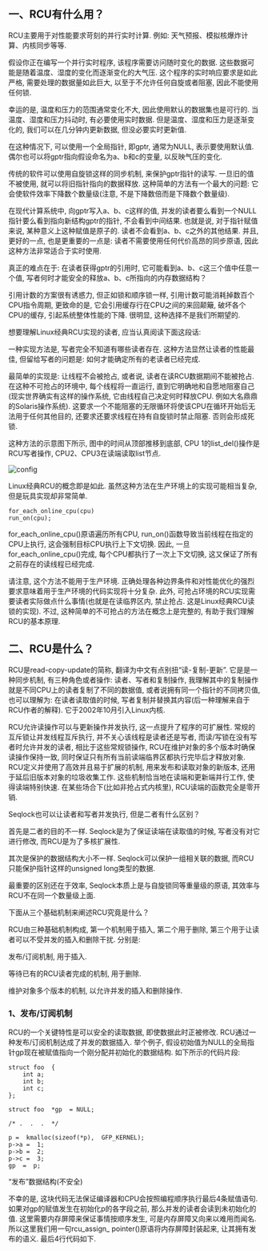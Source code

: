 ## 一、RCU有什么用？

RCU主要用于对性能要求苛刻的并行实时计算. 例如: 天气预报、模拟核爆炸计算、内核同步等等. 

假设你正在编写一个并行实时程序, 该程序需要访问随时变化的数据. 这些数据可能是随着温度、湿度的变化而逐渐变化的大气压. 这个程序的实时响应要求是如此严格, 需要处理的数据量如此巨大, 以至于不允许任何自旋或者阻塞, 因此不能使用任何锁. 

幸运的是, 温度和压力的范围通常变化不大, 因此使用默认的数据集也是可行的. 当温度、湿度和压力抖动时, 有必要使用实时数据. 但是温度、湿度和压力是逐渐变化的, 我们可以在几分钟内更新数据, 但没必要实时更新值. 

在这种情况下, 可以使用一个全局指针, 即gptr, 通常为NULL, 表示要使用默认值. 偶尔也可以将gptr指向假设命名为a、b和c的变量, 以反映气压的变化. 

传统的软件可以使用自旋锁这样的同步机制, 来保护gptr指针的读写. 一旦旧的值不被使用, 就可以将旧指针指向的数据释放. 这种简单的方法有一个最大的问题: 它会使软件效率下降数个数量级(注意, 不是下降数倍而是下降数个数量级). 

在现代计算系统中, 向gptr写入a、b、c这样的值, 并发的读者要么看到一个NULL指针要么看到指向新结构gptr的指针, 不会看到中间结果. 也就是说, 对于指针赋值来说, 某种意义上这种赋值是原子的. 读者不会看到a、b、c之外的其他结果. 并且, 更好的一点, 也是更重要的一点是: 读者不需要使用任何代价高昂的同步原语, 因此这种方法非常适合于实时使用. 

真正的难点在于: 在读者获得gptr的引用时, 它可能看到a、b、c这三个值中任意一个值, 写者何时才能安全的释放a、b、c所指向的内存数据结构？

引用计数的方案很有诱惑力, 但正如锁和顺序锁一样, 引用计数可能消耗掉数百个CPU指令周期, 更致命的是, 它会引用缓存行在CPU之间的来回颠簸, 破坏各个CPU的缓存, 引起系统整体性能的下降. 很明显, 这种选择不是我们所期望的. 

想要理解Linux经典RCU实现的读者, 应当认真阅读下面这段话: 

一种实现方法是, 写者完全不知道有哪些读者存在. 这种方法显然让读者的性能最佳, 但留给写者的问题是: 如何才能确定所有的老读者已经完成. 

最简单的实现是: 让线程不会被抢占, 或者说, 读者在读RCU数据期间不能被抢占. 在这种不可抢占的环境中, 每个线程将一直运行, 直到它明确地和自愿地阻塞自己(现实世界确实有这样的操作系统, 它由线程自己决定何时释放CPU. 例如大名鼎鼎的Solaris操作系统). 这要求一个不能阻塞的无限循环将使该CPU在循环开始后无法用于任何其他目的, 还要求还要求线程在持有自旋锁时禁止阻塞. 否则会形成死锁. 

这种方法的示意图下所示, 图中的时间从顶部推移到底部, CPU 1的list_del()操作是RCU写者操作, CPU2、CPU3在读端读取list节点. 

![config](images/12.png)

Linux经典RCU的概念即是如此. 虽然这种方法在生产环境上的实现可能相当复杂, 但是玩具实现却非常简单. 

```
for_each_online_cpu(cpu)
run_on(cpu);
```

for\_each\_online\_cpu()原语遍历所有CPU, run\_on()函数导致当前线程在指定的CPU上执行, 这会强制目标CPU执行上下文切换. 因此, 一旦for\_each\_online\_cpu()完成, 每个CPU都执行了一次上下文切换, 这又保证了所有之前存在的读线程已经完成. 

请注意, 这个方法不能用于生产环境. 正确处理各种边界条件和对性能优化的强烈要求意味着用于生产环境的代码实现将十分复杂. 此外, 可抢占环境的RCU实现需要读者实际做点什么事情(也就是在读临界区内, 禁止抢占. 这是Linux经典RCU读锁的实现). 不过, 这种简单的不可抢占的方法在概念上是完整的, 有助于我们理解RCU的基本原理. 

## 二、RCU是什么？

RCU是read-copy-update的简称, 翻译为中文有点别扭“读-复制-更新”. 它是是一种同步机制, 有三种角色或者操作: 读者、写者和复制操作, 我理解其中的复制操作就是不同CPU上的读者复制了不同的数据值, 或者说拥有同一个指针的不同拷贝值, 也可以理解为: 在读者读取值的时候, 写者复制并替换其内容(后一种理解来自于RCU作者的解释). 它于2002年10月引入Linux内核. 

RCU允许读操作可以与更新操作并发执行, 这一点提升了程序的可扩展性. 常规的互斥锁让并发线程互斥执行, 并不关心该线程是读者还是写者, 而读/写锁在没有写者时允许并发的读者, 相比于这些常规锁操作, RCU在维护对象的多个版本时确保读操作保持一致, 同时保证只有所有当前读端临界区都执行完毕后才释放对象. RCU定义并使用了高效并且易于扩展的机制, 用来发布和读取对象的新版本, 还用于延后旧版本对象的垃圾收集工作. 这些机制恰当地在读端和更新端并行工作, 使得读端特别快速. 在某些场合下(比如非抢占式内核里), RCU读端的函数完全是零开销. 

Seqlock也可以让读者和写者并发执行, 但是二者有什么区别？

首先是二者的目的不一样. Seqlock是为了保证读端在读取值的时候, 写者没有对它进行修改, 而RCU是为了多核扩展性. 

其次是保护的数据结构大小不一样. Seqlock可以保护一组相关联的数据, 而RCU只能保护指针这样的unsigned long类型的数据. 

最重要的区别还在于效率, Seqlock本质上是与自旋锁同等重量级的原语, 其效率与RCU不在同一个数量级上面. 

下面从三个基础机制来阐述RCU究竟是什么？

RCU由三种基础机制构成, 第一个机制用于插入, 第二个用于删除, 第三个用于让读者可以不受并发的插入和删除干扰. 分别是: 

发布/订阅机制, 用于插入. 

等待已有的RCU读者完成的机制, 用于删除. 

维护对象多个版本的机制, 以允许并发的插入和删除操作. 

### 1、发布/订阅机制

RCU的一个关键特性是可以安全的读取数据, 即使数据此时正被修改. RCU通过一种发布/订阅机制达成了并发的数据插入. 举个例子, 假设初始值为NULL的全局指针gp现在被赋值指向一个刚分配并初始化的数据结构. 如下所示的代码片段: 

```
struct foo  {
    int a;
    int b;
    int c;
};
 
struct foo  *gp  = NULL;
 
/* .  .  .  */  
 
p =  kmalloc(sizeof(*p),  GFP_KERNEL);
p->a =  1;  
p->b =  2;  
p->c =  3;  
gp  =  p;
```

“发布”数据结构(不安全)

不幸的是, 这块代码无法保证编译器和CPU会按照编程顺序执行最后4条赋值语句. 如果对gp的赋值发生在初始化p的各字段之前, 那么并发的读者会读到未初始化的值. 这里需要内存屏障来保证事情按顺序发生, 可是内存屏障又向来以难用而闻名. 所以这里我们用一句rcu\_assign\_ pointer()原语将内存屏障封装起来, 让其拥有发布的语义. 最后4行代码如下. 

